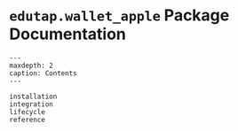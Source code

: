 # `edutap.wallet_apple` Package Documentation



```{toctree}
---
maxdepth: 2
caption: Contents
---

installation
integration
lifecycle
reference

```
